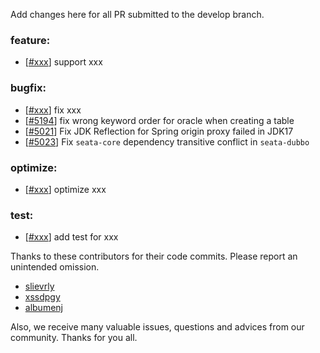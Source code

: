 Add changes here for all PR submitted to the develop branch.

<!-- Please add the `changes` to the following location(feature/bugfix/optimize/test) based on the type of PR -->

### feature:
- [[#xxx](https://github.com/seata/seata/pull/xxx)] support xxx

### bugfix:
- [[#xxx](https://github.com/seata/seata/pull/xxx)] fix xxx
- [[#5194](https://github.com/seata/seata/pull/5194)] fix wrong keyword order for oracle when creating a table
- [[#5021](https://github.com/seata/seata/pull/5201)] Fix JDK Reflection for Spring origin proxy failed in JDK17
- [[#5023](https://github.com/seata/seata/pull/5203)] Fix `seata-core` dependency transitive conflict in `seata-dubbo`

### optimize:
- [[#xxx](https://github.com/seata/seata/pull/xxx)] optimize xxx

### test:
- [[#xxx](https://github.com/seata/seata/pull/xxx)] add test for xxx

Thanks to these contributors for their code commits. Please report an unintended omission.

<!-- Please make sure your Github ID is in the list below -->
- [slievrly](https://github.com/slievrly)
- [xssdpgy](https://github.com/xssdpgy)
- [albumenj](https://github.com/albumenj)

Also, we receive many valuable issues, questions and advices from our community. Thanks for you all.
